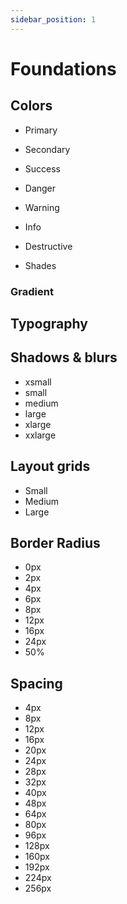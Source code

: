 ```yaml
---
sidebar_position: 1
---
```


# Foundations
## Colors

- Primary
- Secondary
- Success
- Danger
- Warning
- Info

- Destructive
- Shades

### Gradient


## Typography

## Shadows & blurs
- xsmall
- small
- medium
- large
- xlarge
- xxlarge

## Layout grids
- Small
- Medium
- Large

## Border Radius
- 0px
- 2px
- 4px
- 6px
- 8px
- 12px
- 16px
- 24px
- 50%

## Spacing
- 4px
- 8px
- 12px
- 16px
- 20px
- 24px
- 28px
- 32px
- 40px
- 48px
- 64px
- 80px
- 96px
- 128px
- 160px
- 192px
- 224px
- 256px
